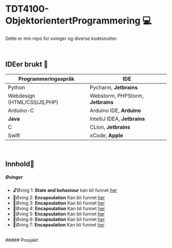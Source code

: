# TDT4100-ObjektorientertProgrammering :computer:

Dette er min repo for ovinger og diverse kodesnutter.

<br>

## IDEer brukt :memo:
Programmeringsspråk | IDE
------------ | -------------
Python | Pycharm, **Jetbrains**
Webdesign (HTML/CSS/JS,PHP)| Webstorm, PHPStorm, **Jetbrains**
Arduino-C | Arduino IDE, **Arduino**
**Java** | IntelliJ IDEA, **Jetbrains**
C | CLion, **Jetbrains**
Swift | xCode, **Apple**

<br>

## Innhold:notebook_with_decorative_cover:

##### Øvinger  
- :unlock:Øving 1: **State and behaviour** kan bli funnet [her](https://github.com/anderszk/TDT4100-ObjektorientertProgrammering/tree/main/Oving1)<br>
- :closed_lock_with_key:Øving 2: **Encapsulation** Kan bli funnet [her]()<br>
- :closed_lock_with_key:Øving 3: **Encapsulation** Kan bli funnet [her]()<br>
- :closed_lock_with_key:Øving 4: **Encapsulation** Kan bli funnet [her]()<br>
- :closed_lock_with_key:Øving 5: **Encapsulation** Kan bli funnet [her]()<br>
- :closed_lock_with_key:Øving 6: **Encapsulation** Kan bli funnet [her]()<br>
- :closed_lock_with_key:Øving 7: **Encapsulation** Kan bli funnet [her]()<br>
<br>
##### Prosjekt
<a name="headers"/>


